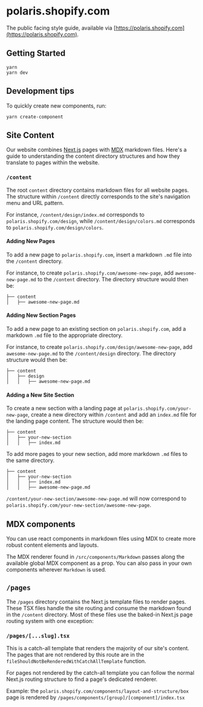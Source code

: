 # polaris.shopify.com

The public facing style guide, available via [https://polaris.shopify.com](https://polaris.shopify.com).

## Getting Started

```
yarn
yarn dev
```

## Development tips

To quickly create new components, run:

```
yarn create-component
```

## Site Content

Our website combines [Next.js](https://nextjs.org/) pages with [MDX](https://mdxjs.com/) markdown files. Here's a guide to understanding the content directory structures and how they translate to pages within the website.

### `/content`

The root `content` directory contains markdown files for all website pages. The structure within `/content` directly corresponds to the site's navigation menu and URL pattern.

For instance, `/content/design/index.md` corresponds to `polaris.shopify.com/design`, while `/content/design/colors.md` corresponds to `polaris.shopify.com/design/colors`.

#### Adding New Pages

To add a new page to `polaris.shopify.com`, insert a markdown `.md` file into the `/content` directory.

For instance, to create `polaris.shopify.com/awesome-new-page`, add `awesome-new-page.md` to the `/content` directory. The directory structure would then be:

```
├── content
│   ├── awesome-new-page.md
```

#### Adding New Section Pages

To add a new page to an existing section on `polaris.shopify.com`, add a markdown `.md` file to the appropriate directory.

For instance, to create `polaris.shopify.com/design/awesome-new-page`, add `awesome-new-page.md` to the `/content/design` directory. The directory structure would then be:

```
├── content
│   ├── design
│   │   ├── awesome-new-page.md
```

#### Adding a New Site Section

To create a new section with a landing page at `polaris.shopify.com/your-new-page`, create a new directory within `/content` and add an `index.md` file for the landing page content. The structure would then be:

```
├── content
│   ├── your-new-section
│   │   ├── index.md
```

To add more pages to your new section, add more markdown `.md` files to the same directory.

```
├── content
│   ├── your-new-section
│   │   ├── index.md
│   │   ├── awesome-new-page.md
```

`/content/your-new-section/awesome-new-page.md` will now correspond to `polaris.shopify.com/your-new-section/awesome-new-page`.

## MDX components

You can use react components in markdown files using MDX to create more robust content elements and layouts.

The MDX renderer found in `/src/components/Markdown` passes along the available global MDX component as a prop. You can also pass in your own components wherever `Markdown` is used.

## `/pages`

The `/pages` directory contains the Next.js template files to render pages. These TSX files handle the site routing and consume the markdown found in the `/content` directory. Most of these files use the baked-in Next.js page routing system with one exception:

### `/pages/[...slug].tsx`

This is a catch-all template that renders the majority of our site's content. The pages that are not rendered by this route are in the `fileShouldNotBeRenderedWithCatchAllTemplate` function.

For pages not rendered by the catch-all template you can follow the normal Next.js routing structure to find a page's dedicated renderer.

Example: the `polaris.shopify.com/components/layout-and-structure/box` page is rendered by `/pages/components/[group]/[component]/index.tsx`
